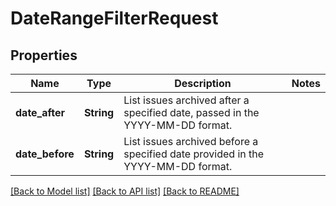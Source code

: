 # DateRangeFilterRequest

## Properties

Name | Type | Description | Notes
------------ | ------------- | ------------- | -------------
**date_after** | **String** | List issues archived after a specified date, passed in the YYYY-MM-DD format. | 
**date_before** | **String** | List issues archived before a specified date provided in the YYYY-MM-DD format. | 

[[Back to Model list]](../README.md#documentation-for-models) [[Back to API list]](../README.md#documentation-for-api-endpoints) [[Back to README]](../README.md)


